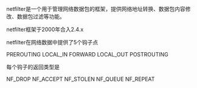 netfilter是一个用于管理网络数据包的框架，提供网络地址转换、数据包内容修改、数据包过滤等功能。








netfilter框架于2000年合入2.4.x




netfilter在网络数据中提供了5个钩子点

PREROUTING
LOCAL_IN
FORWARD
LOCAL_OUT
POSTROUTING


每个钩子的返回类型是

NF_DROP
NF_ACCEPT
NF_STOLEN
NF_QUEUE
NF_REPEAT
